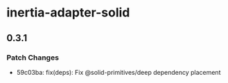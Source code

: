 # inertia-adapter-solid

## 0.3.1

### Patch Changes

- 59c03ba: fix(deps): Fix @solid-primitives/deep dependency placement
